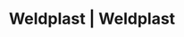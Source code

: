 ---
Filename: "eshop-products-variant174"
Link: "file:/Users/vinayakpatel/Downloads/www.weldplast.cz/eshop_products_compare/add/eshop-products-variant174"
product_name: "null"
product_id: "null"
title: "Weldplast | Weldplast"
product_desc: ""
product_specs: ""
product_downloads: ""
href: ""
p_desc_2: ""
accessories: ""
similar_products: ""
---